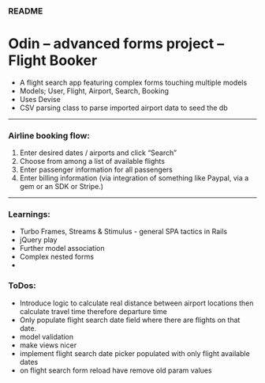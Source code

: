 ### README

# Odin – advanced forms project – Flight Booker

- A flight search app featuring complex forms touching multiple models
- Models; User, Flight, Airport, Search, Booking
- Uses Devise
- CSV parsing class to parse imported airport data to seed the db

---

### Airline booking flow:

1. Enter desired dates / airports and click “Search”
2. Choose from among a list of available flights
3. Enter passenger information for all passengers
4. Enter billing information (via integration of something like Paypal, via a gem or an SDK or Stripe.)

---

### Learnings:

- Turbo Frames, Streams & Stimulus - general SPA tactics in Rails
- jQuery play
- Further model association
- Complex nested forms
- 

### ToDos:

- Introduce logic to calculate real distance between airport locations then calculate travel time therefore departure time
- Only populate flight search date field where there are flights on that date.
- model validation
- make views nicer
- implement flight search date picker populated with only flight available dates
- on flight search form reload have remove old param values 
